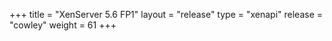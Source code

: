 +++
title = "XenServer 5.6 FP1"
layout = "release"
type = "xenapi"
release = "cowley"
weight = 61
+++

